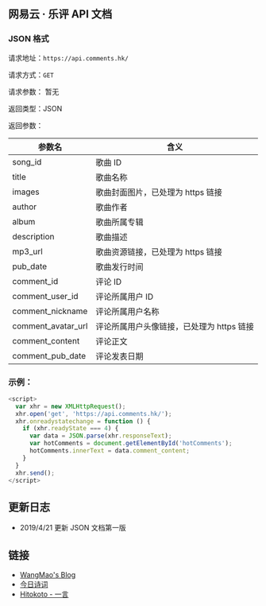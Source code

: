 ## 网易云 · 乐评 API 文档

### JSON 格式

请求地址：`https://api.comments.hk/`

请求方式：`GET`

请求参数： 暂无

返回类型：JSON

返回参数：

|    参数名    | 含义 |
| ---------- | --- |
| song_id | 歌曲 ID |
| title | 歌曲名称 |
| images | 歌曲封面图片，已处理为 https 链接 |
| author | 歌曲作者 |
| album | 歌曲所属专辑 |
| description | 歌曲描述 |
| mp3_url | 歌曲资源链接，已处理为 https 链接 |
| pub_date | 歌曲发行时间 |
| comment_id | 评论 ID |
| comment_user_id | 评论所属用户 ID |
| comment_nickname | 评论所属用户名称 |
| comment_avatar_url | 评论所属用户头像链接，已处理为 https 链接 |
| comment_content | 评论正文 |
| comment_pub_date | 评论发表日期 |

### 示例：
```js
<script>
  var xhr = new XMLHttpRequest();
  xhr.open('get', 'https://api.comments.hk/');
  xhr.onreadystatechange = function () {
    if (xhr.readyState === 4) {
      var data = JSON.parse(xhr.responseText);
      var hotComments = document.getElementById('hotComments');
      hotComments.innerText = data.comment_content;
    }
  }
  xhr.send();
</script>
```

## 更新日志
- 2019/4/21 更新 JSON 文档第一版

## 链接
- [WangMao's Blog](https://blog.wangmao.me)
- [今日诗词](https://www.jinrishici.com/)
- [Hitokoto - 一言](https://hitokoto.cn/)

